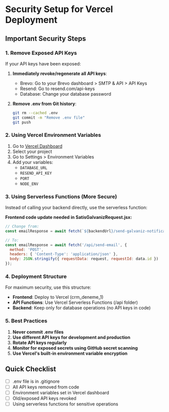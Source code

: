 # Security Setup for Vercel Deployment

## Important Security Steps

### 1. Remove Exposed API Keys
If your API keys have been exposed:
1. **Immediately revoke/regenerate all API keys**:
   - Brevo: Go to your Brevo dashboard > SMTP & API > API Keys
   - Resend: Go to resend.com/api-keys
   - Database: Change your database password

2. **Remove .env from Git history**:
   ```bash
   git rm --cached .env
   git commit -m "Remove .env file"
   git push
   ```

### 2. Using Vercel Environment Variables

1. Go to [Vercel Dashboard](https://vercel.com)
2. Select your project
3. Go to Settings > Environment Variables
4. Add your variables:
   - `DATABASE_URL`
   - `RESEND_API_KEY`
   - `PORT`
   - `NODE_ENV`

### 3. Using Serverless Functions (More Secure)

Instead of calling your backend directly, use the serverless function:

**Frontend code update needed in SatisGalvanizRequest.jsx:**
```javascript
// Change from:
const emailResponse = await fetch(`${backendUrl}/send-galvaniz-notification`, {...})

// To:
const emailResponse = await fetch('/api/send-email', {
  method: 'POST',
  headers: { 'Content-Type': 'application/json' },
  body: JSON.stringify({ requestData: request, requestId: data.id })
});
```

### 4. Deployment Structure

For maximum security, use this structure:
- **Frontend**: Deploy to Vercel (crm_deneme_1)
- **API Functions**: Use Vercel Serverless Functions (/api folder)
- **Backend**: Keep only for database operations (no API keys in code)

### 5. Best Practices

1. **Never commit .env files**
2. **Use different API keys for development and production**
3. **Rotate API keys regularly**
4. **Monitor for exposed secrets using GitHub secret scanning**
5. **Use Vercel's built-in environment variable encryption**

## Quick Checklist

- [ ] .env file is in .gitignore
- [ ] All API keys removed from code
- [ ] Environment variables set in Vercel dashboard
- [ ] Old/exposed API keys revoked
- [ ] Using serverless functions for sensitive operations
